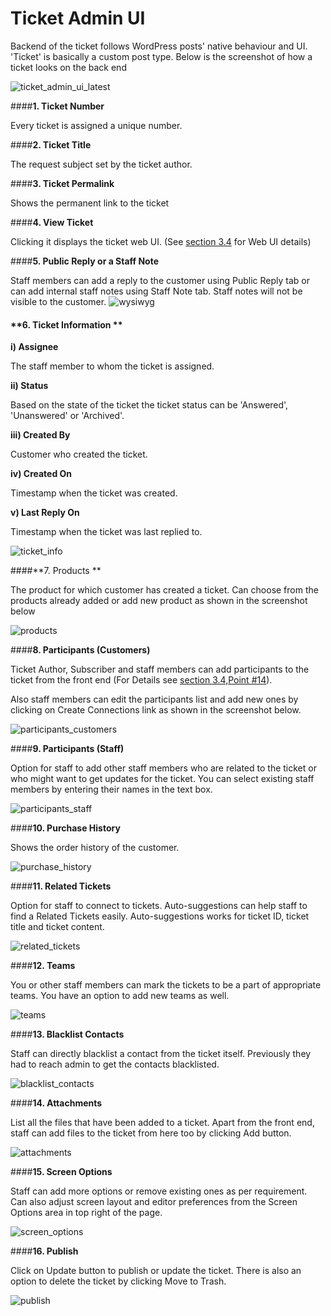 # Ticket Admin UI

Backend of the ticket follows WordPress posts' native behaviour and UI. 'Ticket' is basically a custom post type.
Below is the screenshot of how a ticket looks on the back end

![ticket_admin_ui_latest](https://cloud.githubusercontent.com/assets/8191145/7632633/a5a1813a-fa6c-11e4-9a6a-debce41883bc.png)


####**1. Ticket Number**

Every ticket is assigned a unique number.

####**2. Ticket Title**

The request subject set by the ticket author.

####**3. Ticket Permalink**

Shows the permanent link to the ticket

####**4. View Ticket**

Clicking it displays the ticket web UI. (See [section 3.4](http://docs.rtcamp.com/rtbiz/helpdesk/admin/tickets/web_based_ticket_ui.html) for Web UI details)

####**5. Public Reply or a Staff Note**

Staff members can add a reply to the customer using Public Reply tab or can add internal staff notes using Staff Note tab. Staff notes will not be visible to the customer.
![wysiwyg](https://cloud.githubusercontent.com/assets/8191145/8427850/2d2610a4-1f38-11e5-9265-b866535a8a50.png)


#### **6. Ticket Information **


**i)  Assignee**

The staff member to whom the ticket is assigned.

**ii)  Status**

Based on the state of the ticket the ticket status can be 'Answered', 'Unanswered' or 'Archived'.

**iii) Created By**

Customer who created the ticket.

**iv)  Created On**

Timestamp when the ticket was created.

**v) Last Reply On**

Timestamp when the ticket was last replied to.

![ticket_info](https://cloud.githubusercontent.com/assets/8191145/8428375/e09bfa6a-1f3b-11e5-919b-b69191373921.png)


####**7. Products **

The product for which customer has created a ticket. Can choose from the products already added or add new product as shown in the screenshot below

![products](https://cloud.githubusercontent.com/assets/8191145/8428707/446901c6-1f3e-11e5-8902-0c1df4607672.png)


####**8. Participants (Customers)**

Ticket Author, Subscriber and staff members can add participants to the ticket from the front end (For Details see [section 3.4,Point #14](http://docs.rtcamp.com/rtbiz/helpdesk/admin/tickets/web_based_ticket_ui.html#b-ticket-meta)).


Also staff members can edit the participants list and add new ones by clicking on Create Connections link as shown in the screenshot below.

![participants_customers](https://cloud.githubusercontent.com/assets/8191145/7634759/a61f4ba2-fa7a-11e4-9719-c0611940a660.png)


####**9. Participants (Staff)**

Option for staff to add other staff members who are related to the ticket or who might want to get updates for the ticket. You can select existing staff members by entering their names in the text box.

![participants_staff](https://cloud.githubusercontent.com/assets/8191145/7634761/a622485c-fa7a-11e4-869a-3045d4a013e7.png)


####**10. Purchase History**

Shows the order history of the customer.

![purchase_history](https://cloud.githubusercontent.com/assets/8191145/7634757/a61877d2-fa7a-11e4-862a-72987af64d16.png)

####**11. Related Tickets**

Option for staff to connect to tickets. Auto-suggestions can help staff to find a Related Tickets easily. Auto-suggestions works for ticket ID, ticket title and ticket content.

![related_tickets](https://cloud.githubusercontent.com/assets/8191145/7634919/8bf2494a-fa7b-11e4-9a7b-89b16823b07e.png)

####**12. Teams**

You or other staff members can mark the tickets to be a part of appropriate teams. You have an option to add new teams as well.

![teams](https://cloud.githubusercontent.com/assets/8191145/7634758/a61bab32-fa7a-11e4-8356-7200e51d1332.png)

####**13. Blacklist Contacts**

Staff can directly blacklist a contact from the ticket itself. Previously they had to reach admin to get the contacts blacklisted.

![blacklist_contacts](https://cloud.githubusercontent.com/assets/8191145/7634762/a68ed4c2-fa7a-11e4-8993-65e85920060b.png)


####**14. Attachments**

List all the files that have been added to a ticket. Apart from the front end, staff can add files to the ticket from here too by clicking Add button.


![attachments](https://cloud.githubusercontent.com/assets/8191145/7634760/a61fbd58-fa7a-11e4-9c5b-8a26b348399e.png)

####**15. Screen Options**

Staff can add more options or remove existing ones as per requirement. Can also adjust screen layout and editor preferences from the Screen Options area in top right of the page.

![screen_options](https://cloud.githubusercontent.com/assets/8191145/8428803/3ebd6400-1f3f-11e5-8cba-3b3c542c7603.png)



####**16. Publish**

Click on Update button to publish or update the ticket. There is also an option to delete the ticket by clicking Move to Trash.

![publish](https://cloud.githubusercontent.com/assets/8191145/7648100/3787c430-fafc-11e4-8440-6cefa46c2b4f.png)
